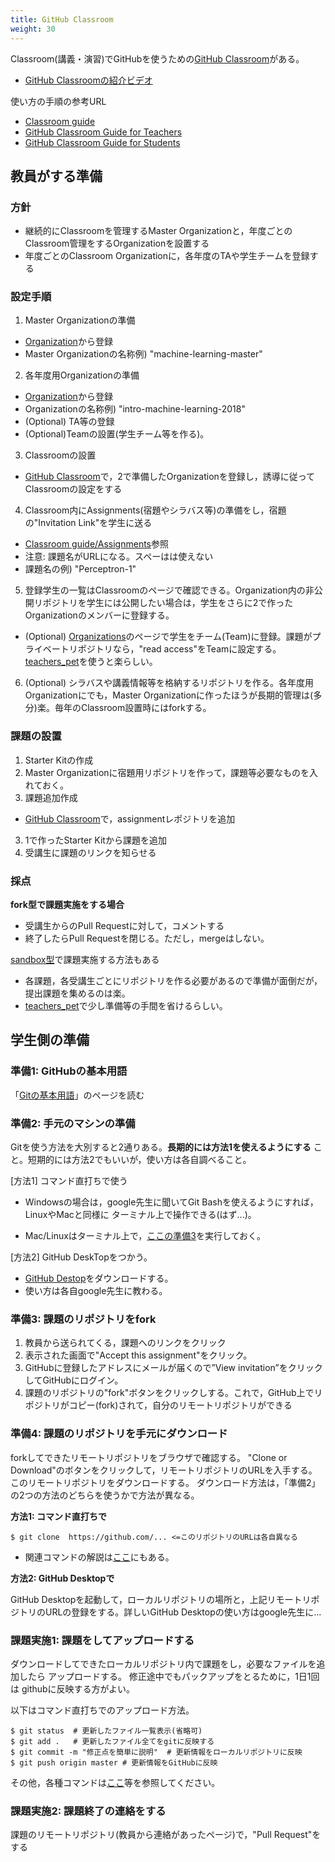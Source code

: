 ```yaml
---
title: GitHub Classroom
weight: 30
---
```


Classroom(講義・演習)でGitHubを使うための[GitHub Classroom](https://classroom.github.com/classrooms)がある。

- [GitHub Classroomの紹介ビデオ](https://classroom.github.com/videos)

使い方の手順の参考URL
- [Classroom guide](https://education.github.com/guide)
- [GitHub Classroom Guide for Teachers](https://github.com/jfiksel/github-classroom-for-teachers)
- [GitHub Classroom Guide for Students](https://github.com/jfiksel/github-classroom-for-students)

## 教員がする準備

### 方針
- 継続的にClassroomを管理するMaster Organizationと，年度ごとのClassroom管理をするOrganizationを設置する
- 年度ごとのClassroom Organizationに，各年度のTAや学生チームを登録する

### 設定手順
1. Master Organizationの準備
  - [Organization](https://github.com/settings/organizations)から登録
  - Master Organizationの名称例) "machine-learning-master"
2. 各年度用Organizationの準備
  - [Organization](https://github.com/settings/organizations)から登録
  - Organizationの名称例) "intro-machine-learning-2018"
  - (Optional) TA等の登録
  - (Optional)Teamの設置(学生チーム等を作る)。
3. Classroomの設置
  - [GitHub Classroom](https://classroom.github.com/classrooms)で，2で準備したOrganizationを登録し，誘導に従ってClassroomの設定をする
4. Classroom内にAssignments(宿題やシラバス等)の準備をし，宿題の"Invitation Link"を学生に送る
  - [Classroom guide/Assignments](https://education.github.com/guide/assignments)参照
  - 注意: 課題名がURLになる。スペーはは使えない
  - 課題名の例) "Perceptron-1"
5. 登録学生の一覧はClassroomのページで確認できる。Organization内の非公開リポジトリを学生には公開したい場合は，学生をさらに2で作ったOrganizationのメンバーに登録する。
  - (Optional) [Organizations](https://github.com/settings/organizations)のページで学生をチーム(Team)に登録。課題がプライベートリポジトリなら，"read access"をTeamに設定する。[teachers_pet](https://github.com/education/teachers_pet)を使うと楽らしい。
6. (Optional) シラバスや講義情報等を格納するリポジトリを作る。各年度用Organizationにでも，Master Organizationに作ったほうが長期的管理は(多分)楽。毎年のClassroom設置時にはforkする。

### 課題の設置

1. Starter Kitの作成
  1. Master Organizationに宿題用リポジトリを作って，課題等必要なものを入れておく。
2. 課題追加作成
  - [GitHub Classroom](https://classroom.github.com/classrooms)で，assignmentレポジトリを追加
3. 1で作ったStarter Kitから課題を追加
4. 受講生に課題のリンクを知らせる


### 採点

**fork型で課題実施をする場合**

- 受講生からのPull Requestに対して，コメントする
- 終了したらPull Requestを閉じる。ただし，mergeはしない。

[sandbox型](https://education.github.com/guide/sandboxing)で課題実施する方法もある

- 各課題，各受講生ごとにリポジトリを作る必要があるので準備が面倒だが，提出課題を集めるのは楽。
- [teachers_pet](https://github.com/education/teachers_pet)で少し準備等の手間を省けるらしい。


## 学生側の準備

### 準備1: GitHubの基本用語

「[Gitの基本用語](../intro)」のページを読む

### 準備2: 手元のマシンの準備
Gitを使う方法を大別すると2通りある。**長期的には方法1を使えるようにする** こと。短期的には方法2でもいいが，使い方は各自調べること。

[方法1] コマンド直打ちで使う
- Windowsの場合は，google先生に聞いてGit Bashを使えるようにすれば，LinuxやMacと同様に
	ターミナル上で操作できる(はず...)。
<!--	https://qiita.com/shinsumicco/items/a1c799640131ae33c792-->
- Mac/Linuxはターミナル上で，[ここの準備3](../preparation)を実行しておく。

[方法2] GitHub DeskTopをつかう。
- [GitHub Destop](https://desktop.github.com/)をダウンロードする。
- 使い方は各自google先生に教わる。

### 準備3: 課題のリポジトリをfork

1. 教員から送られてくる，課題へのリンクをクリック
2. 表示された画面で"Accept this assignment"をクリック。
3. GitHubに登録したアドレスにメールが届くので”View invitation”をクリックしてGitHubにログイン。
4. 課題のリポジトリの"fork"ボタンをクリックしする。これで，GitHub上でリポジトリがコピー(fork)されて，自分のリモートリポジトリができる


### 準備4: 課題のリポジトリを手元にダウンロード

forkしてできたリモートリポジトリをブラウザで確認する。
"Clone or Download"のボタンをクリックして，リモートリポジトリのURLを入手する。
このリモートリポジトリをダウンロードする。
ダウンロード方法は，「準備2」の2つの方法のどちらを使うかで方法が異なる。

**方法1: コマンド直打ちで**

```
$ git clone  https://github.com/... <=このリポジトリのURLは各自異なる
```
- 関連コマンドの解説は[ここ](../init)にもある。

**方法2: GitHub Desktopで**

GitHub Desktopを起動して，ローカルリポジトリの場所と，上記リモートリポジトリのURLの登録をする。詳しいGitHub Desktopの使い方はgoogle先生に...


### 課題実施1: 課題をしてアップロードする

ダウンロードしてできたローカルリポジトリ内で課題をし，必要なファイルを追加したら
アップロードする。
修正途中でもパックアップをとるために，1日1回は githubに反映する方がよい。

以下はコマンド直打ちでのアップロード方法。
```
$ git status  # 更新したファイル一覧表示(省略可)
$ git add .   # 更新したファイル全てをgitに反映する
$ git commit -m "修正点を簡単に説明"  # 更新情報をローカルリポジトリに反映
$ git push origin master # 更新情報をGitHubに反映
```

その他，各種コマンドは[ここ](../commands)等を参照してください。

### 課題実施2: 課題終了の連絡をする

課題のリモートリポジトリ(教員から連絡があったページ)で，"Pull Request"をする
